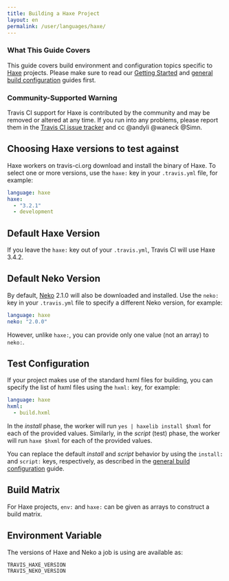 ```yaml
---
title: Building a Haxe Project
layout: en
permalink: /user/languages/haxe/
---
```


### What This Guide Covers

This guide covers build environment and configuration topics specific to
[Haxe](http://haxe.org/) projects. Please make sure to read our
[Getting Started](/user/getting-started/) and
[general build configuration](/user/customizing-the-build/) guides first.

### Community-Supported Warning

Travis CI support for Haxe is contributed by the community and may be removed
or altered at any time. If you run into any problems, please report them in the
[Travis CI issue tracker](https://github.com/travis-ci/travis-ci/issues/new?labels=haxe)
and cc @andyli @waneck @Simn.

## Choosing Haxe versions to test against

Haxe workers on travis-ci.org download and install the binary of Haxe.
To select one or more versions, use the `haxe:`
key in your `.travis.yml` file, for example:

```yaml
language: haxe
haxe:
  - "3.2.1"
  - development
```

## Default Haxe Version

If you leave the `haxe:` key out of your `.travis.yml`, Travis CI will use
Haxe 3.4.2.

## Default Neko Version

By default, [Neko](http://nekovm.org/) 2.1.0 will also be downloaded and installed.
Use the `neko:` key in your `.travis.yml` file to specify a different Neko version,
for example:

```yaml
language: haxe
neko: "2.0.0"
```

However, unlike `haxe:`, you can provide only one value (not an array) to `neko:`.

## Test Configuration

If your project makes use of the standard hxml files for building, you can specify
the list of hxml files using the `hxml:` key, for example:

```yaml
language: haxe
hxml:
  - build.hxml
```

In the *install* phase, the worker will run `yes | haxelib install $hxml` for
each of the provided values. Similarly, in the *script* (test) phase,
the worker will run `haxe $hxml` for each of the provided values.

You can replace the default *install* and *script* behavior by using the
`install:` and `script:` keys, respectively, as described
in the [general build configuration](/user/customizing-the-build/) guide.

## Build Matrix

For Haxe projects, `env:` and `haxe:` can be given as arrays
to construct a build matrix.

## Environment Variable

The versions of Haxe and Neko a job is using are available as:

```
TRAVIS_HAXE_VERSION
TRAVIS_NEKO_VERSION
```
